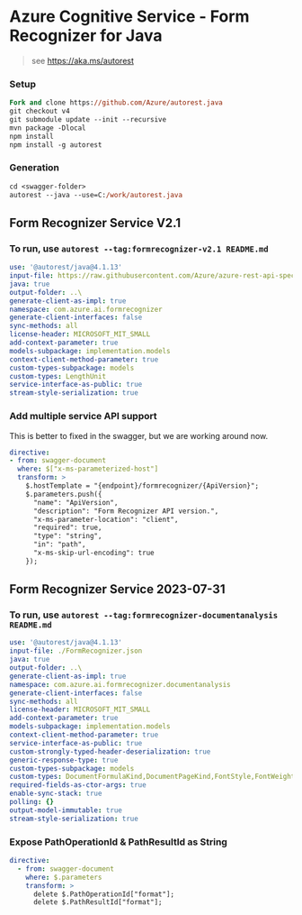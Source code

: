 # Azure Cognitive Service - Form Recognizer for Java

> see https://aka.ms/autorest

### Setup
```ps
Fork and clone https://github.com/Azure/autorest.java 
git checkout v4
git submodule update --init --recursive
mvn package -Dlocal
npm install
npm install -g autorest
```

### Generation
```ps
cd <swagger-folder>
autorest --java --use=C:/work/autorest.java
```

## Form Recognizer Service V2.1
### To run, use `autorest --tag:formrecognizer-v2.1 README.md`

``` yaml $(tag) == 'formrecognizer-v2.1'
use: '@autorest/java@4.1.13'
input-file: https://raw.githubusercontent.com/Azure/azure-rest-api-specs/master/specification/cognitiveservices/data-plane/FormRecognizer/stable/v2.1/FormRecognizer.json
java: true
output-folder: ..\
generate-client-as-impl: true
namespace: com.azure.ai.formrecognizer
generate-client-interfaces: false
sync-methods: all
license-header: MICROSOFT_MIT_SMALL
add-context-parameter: true
models-subpackage: implementation.models
context-client-method-parameter: true
custom-types-subpackage: models
custom-types: LengthUnit
service-interface-as-public: true
stream-style-serialization: true
```

### Add multiple service API support
This is better to fixed in the swagger, but we are working around now.
``` yaml $(tag) == 'formrecognizer-v2.1'
directive:
- from: swagger-document
  where: $["x-ms-parameterized-host"]
  transform: >
    $.hostTemplate = "{endpoint}/formrecognizer/{ApiVersion}";
    $.parameters.push({
      "name": "ApiVersion",
      "description": "Form Recognizer API version.",
      "x-ms-parameter-location": "client",
      "required": true,
      "type": "string",
      "in": "path",
      "x-ms-skip-url-encoding": true
    });
```


## Form Recognizer Service 2023-07-31
### To run, use `autorest --tag:formrecognizer-documentanalysis README.md`
``` yaml $(tag) == 'formrecognizer-documentanalysis'
use: '@autorest/java@4.1.13'
input-file: ./FormRecognizer.json
java: true
output-folder: ..\
generate-client-as-impl: true
namespace: com.azure.ai.formrecognizer.documentanalysis
generate-client-interfaces: false
sync-methods: all
license-header: MICROSOFT_MIT_SMALL
add-context-parameter: true
models-subpackage: implementation.models
context-client-method-parameter: true
service-interface-as-public: true
custom-strongly-typed-header-deserialization: true
generic-response-type: true
custom-types-subpackage: models
custom-types: DocumentFormulaKind,DocumentPageKind,FontStyle,FontWeight,ParagraphRole,DocumentAnalysisFeature
required-fields-as-ctor-args: true
enable-sync-stack: true
polling: {}
output-model-immutable: true
stream-style-serialization: true
```

### Expose PathOperationId & PathResultId as String
``` yaml $(tag) == 'formrecognizer-documentanalysis'
directive:
  - from: swagger-document
    where: $.parameters
    transform: >
      delete $.PathOperationId["format"];
      delete $.PathResultId["format"];
```

